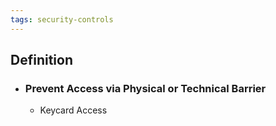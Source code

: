 ```yaml
---
tags: security-controls
---
```


## Definition
- ### Prevent Access via Physical or Technical Barrier
	- Keycard Access